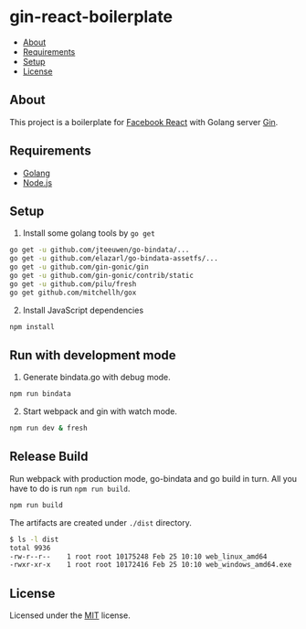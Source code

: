 # gin-react-boilerplate

- [About](#about)
- [Requirements](#requirements)
- [Setup](#setup)
- [License](#license)

## About

This project is a boilerplate for [Facebook React](https://facebook.github.io/react/) with Golang server [Gin](https://gin-gonic.github.io/gin/).

## Requirements

* [Golang](http://golang.org/)
* [Node.js](https://nodejs.org/)

## Setup

1. Install some golang tools by `go get`

 ```bash
go get -u github.com/jteeuwen/go-bindata/...
go get -u github.com/elazarl/go-bindata-assetfs/...
go get -u github.com/gin-gonic/gin
go get -u github.com/gin-gonic/contrib/static
go get -u github.com/pilu/fresh
go get github.com/mitchellh/gox
 ```
2. Install JavaScript dependencies

 ```bash
npm install
 ```

## Run with development mode

1. Generate bindata.go with debug mode.

 ```bash
npm run bindata
 ```

2. Start webpack and gin with watch mode.

 ```bash
npm run dev & fresh
 ```

## Release Build

Run webpack with production mode, go-bindata and go build in turn. All you have to do is run `npm run build`.

```bash
npm run build
```

The artifacts are created under `./dist` directory.

```bash
$ ls -l dist
total 9936
-rw-r--r--    1 root root 10175248 Feb 25 10:10 web_linux_amd64
-rwxr-xr-x    1 root root 10172416 Feb 25 10:10 web_windows_amd64.exe
```

## License

Licensed under the [MIT](/LICENSE.txt) license.
